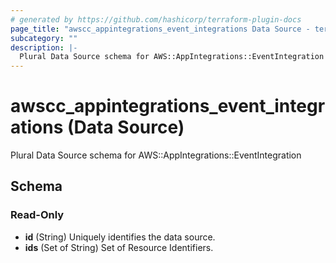 ```yaml
---
# generated by https://github.com/hashicorp/terraform-plugin-docs
page_title: "awscc_appintegrations_event_integrations Data Source - terraform-provider-awscc"
subcategory: ""
description: |-
  Plural Data Source schema for AWS::AppIntegrations::EventIntegration
---
```


# awscc_appintegrations_event_integrations (Data Source)

Plural Data Source schema for AWS::AppIntegrations::EventIntegration



<!-- schema generated by tfplugindocs -->
## Schema

### Read-Only

- **id** (String) Uniquely identifies the data source.
- **ids** (Set of String) Set of Resource Identifiers.


